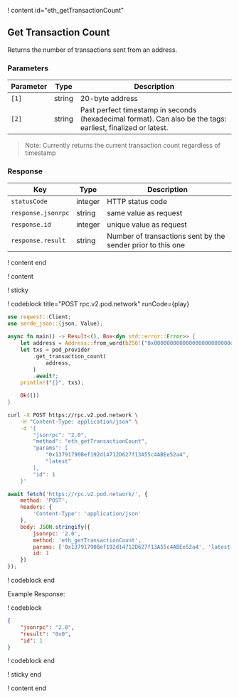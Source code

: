 <script>
    async function play() {
        return fetch('https://rpc.v2.pod.network/', {
            method: 'POST',
            headers: {
                'Content-Type': 'application/json'
            },
            body: JSON.stringify({
                jsonrpc: '2.0',
                method: 'eth_getTransactionCount',
                params: ['0x13791790Bef192d14712D627f13A55c4ABEe52a4', 'latest'],
                id: 1
            })
        });
    }
</script>

! content id="eth_getTransactionCount"

## Get Transaction Count

Returns the number of transactions sent from an address.

### Parameters

| Parameter | Type   | Description                                                                                                  |
| --------- | ------ | ------------------------------------------------------------------------------------------------------------ |
| `[1]`     | string | 20-byte address                                                                                              |
| `[2]`     | string | Past perfect timestamp in seconds (hexadecimal format). Can also be the tags: earliest, finalized or latest. |

> Note: Currently returns the current transaction count regardless of timestamp

### Response

| Key                | Type    | Description                                                 |
| ------------------ | ------- | ----------------------------------------------------------- |
| `statusCode`       | integer | HTTP status code                                            |
| `response.jsonrpc` | string  | same value as request                                       |
| `response.id`      | integer | unique value as request                                     |
| `response.result`  | string  | Number of transactions sent by the sender prior to this one |

! content end

! content

! sticky

! codeblock title="POST rpc.v2.pod.network" runCode={play}

```rust alias="rust"
use reqwest::Client;
use serde_json::{json, Value};

async fn main() -> Result<(), Box<dyn std::error::Error>> {
    let address = Address::from_word(b256!("0x000000000000000000000000d8da6bf26964af9d7eed9e03e53415d37aa96045"));
    let txs = pod_provider
        .get_transaction_count(
            address,
        )
        .await?;
    println!("{}", txs);

    Ok(())
}
```

```bash alias="curl"
curl -X POST https://rpc.v2.pod.network \
    -H "Content-Type: application/json" \
    -d '{
        "jsonrpc": "2.0",
        "method": "eth_getTransactionCount",
        "params": [
            "0x13791790Bef192d14712D627f13A55c4ABEe52a4",
            "latest"
        ],
        "id": 1
    }'

```

```js alias="javascript"
await fetch('https://rpc.v2.pod.network/', {
	method: 'POST',
	headers: {
		'Content-Type': 'application/json'
	},
	body: JSON.stringify({
		jsonrpc: '2.0',
		method: 'eth_getTransactionCount',
		params: ['0x13791790Bef192d14712D627f13A55c4ABEe52a4', 'latest'],
		id: 1
	})
});
```

! codeblock end

Example Response:

! codeblock

```json
{
	"jsonrpc": "2.0",
	"result": "0x0",
	"id": 1
}
```

! codeblock end

! sticky end

! content end
